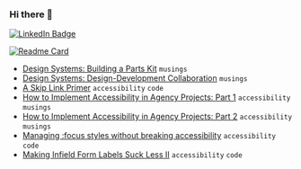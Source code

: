 ### Hi there 👋

<div id="badges">
  <a href="https://www.linkedin.com/in/ten1seven/">
    <img src="https://img.shields.io/badge/LinkedIn-blue?style=for-the-badge&logo=linkedin&logoColor=white" alt="LinkedIn Badge"/>
  </a>
</div>

[![Readme Card](https://github-readme-stats.vercel.app/api/pin/?username=ten1seven&repo=what-input)](https://github.com/ten1seven/what-input)


* [Design Systems: Building a Parts Kit](https://www.viget.com/articles/design-systems-building-a-parts-kit/) `musings`
* [Design Systems: Design-Development Collaboration](https://www.viget.com/articles/design-systems-design-development-collaboration/) `musings`
* [A Skip Link Primer](https://www.viget.com/articles/skip-link-primer/) `accessibility` `code`
* [How to Implement Accessibility in Agency Projects: Part 1](https://www.viget.com/articles/how-to-implement-accessibility-in-agency-projects-part-1/) `accessibility` `musings`
* [How to Implement Accessibility in Agency Projects: Part 2](https://www.viget.com/articles/how-to-implement-accessibility-in-agency-projects-part-2/) `accessibility` `musings`
* [Managing :focus styles without breaking accessibility](https://www.viget.com/articles/managing-focus-styles-without-breaking-accessibility/) `accessibility` `code`
* [Making Infield Form Labels Suck Less II](https://www.viget.com/articles/making-infield-form-labels-suck-less-2/) `accessibility` `code`


<!--
**ten1seven/ten1seven** is a ✨ _special_ ✨ repository because its `README.md` (this file) appears on your GitHub profile.

Here are some ideas to get you started:

- 🔭 I’m currently working on ...
- 🌱 I’m currently learning ...
- 👯 I’m looking to collaborate on ...
- 🤔 I’m looking for help with ...
- 💬 Ask me about ...
- 📫 How to reach me: ...
- 😄 Pronouns: ...
- ⚡ Fun fact: ...
-->
